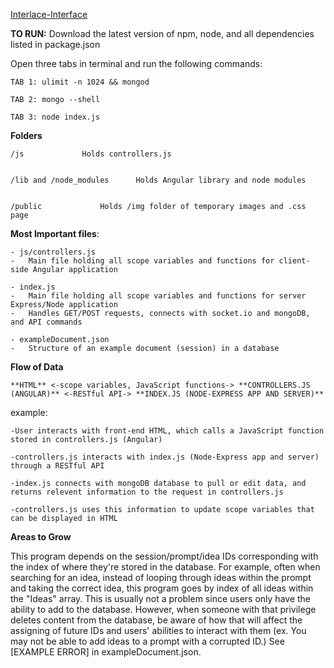 [Interlace-Interface](https://docs.google.com/presentation/d/1yvhLQJ7hRzljVvPQbLTe5dbzsLeWmw1e5GT7RAu74uY/edit?usp=sharing)



**TO RUN:** 
Download the latest version of npm, node, and all dependencies listed in package.json 

Open three tabs in terminal and run the following commands:
	
	TAB 1: ulimit -n 1024 && mongod

	TAB 2: mongo --shell

	TAB 3: node index.js


**Folders**


	/js				Holds controllers.js


	/lib and /node_modules		Holds Angular library and node modules


	/public				Holds /img folder of temporary images and .css page




**Most Important files**:

	- js/controllers.js
	- 	Main file holding all scope variables and functions for client-side Angular application

	- index.js
	- 	Main file holding all scope variables and functions for server Express/Node application
	- 	Handles GET/POST requests, connects with socket.io and mongoDB, and API commands
	
	- exampleDocument.json 	
	- 	Structure of an example document (session) in a database


**Flow of Data**

	**HTML** <-scope variables, JavaScript functions-> **CONTROLLERS.JS (ANGULAR)** <-RESTful API-> **INDEX.JS (NODE-EXPRESS APP AND SERVER)**

example:

	-User interacts with front-end HTML, which calls a JavaScript function stored in controllers.js (Angular)
	
	-controllers.js interacts with index.js (Node-Express app and server) through a RESTful API
	
	-index.js connects with mongoDB database to pull or edit data, and returns relevent information to the request in controllers.js
	
	-controllers.js uses this information to update scope variables that can be displayed in HTML


**Areas to Grow**

This program depends on the session/prompt/idea IDs corresponding with the index of where they're stored in the database.  For example, often when searching for an idea, instead of looping through ideas within the prompt and taking the correct idea, this program goes by index of all ideas within the "Ideas" array.  This is usually not a problem since users only have the ability to add to the database.  However, when someone with that privilege deletes content from the database, be aware of how that will affect the assigning of future IDs and users' abilities to interact with them (ex. You may not be able to add ideas to a prompt with a corrupted ID.)  See [EXAMPLE ERROR] in exampleDocument.json.





